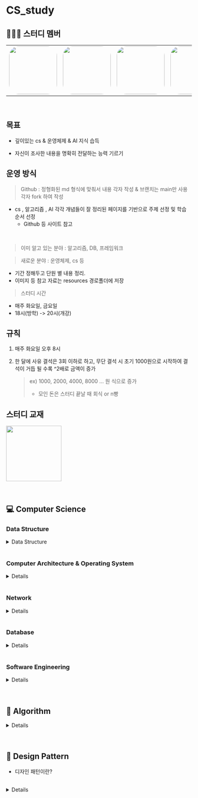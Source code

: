 # CS_study


## 👨‍👦‍👦 스터디 멤버

<table>
 <tr>
    <td align="center"><a href="https://github.com/yun73"><img src="https://avatars.githubusercontent.com/yun73" width="130px;" style="border-radius:20%;" alt=""></a></td>
    <td align="center"><a href="https://github.com/jgh05168"><img src="https://avatars.githubusercontent.com/jgh05168" width="130px;" style="border-radius:20%;" alt=""></a></td>
    <td align="center"><a href="https://github.com/seonggwon98"><img src="https://avatars.githubusercontent.com/seonggwon98" width="130px;"  style="border-radius:20%;" alt=""></a></td>
    <td align="center"><a href="https://github.com/minzzikang"><img src="https://avatars.githubusercontent.com/minzzikang" width="130px;" style="border-radius:20%;" alt=""></a></td>
    <td align="center"><a href="https://github.com/minwookkim115"><img src="https://avatars.githubusercontent.com/minwookkim115" width="130px;" style="border-radius:20%;" alt=""></a></td>
    <td align="center"><a href="https://github.com/muncheolhwan"><img src="https://avatars.githubusercontent.com/muncheolhwan" width="130px;" style="border-radius:20%;" alt=""></a></td>
    <td align="center"><a href="https://github.com/jjaehong"><img src="https://avatars.githubusercontent.com/jjaehong" width="130px;" style="border-radius:20%;" alt=""></a></td>
  </tr>
</table>

<br/>


## 목표

- 깊이있는 cs & 운영체제 & AI 지식 습득

- 자신이 조사한 내용을 명확히 전달하는 능력 기르기


## 운영 방식

> Github : 정형화된 md 형식에 맞춰서 내용 각자 작성 & 브랜치는 main만 사용 <br>
> 각자 fork 하여 작성


- cs , 알고리즘 , AI 각각 개념들이 잘 정리된 페이지를 기반으로 주제 선정 및 학습 순서 선정
  - Github 등 사이트 참고

<br>


> 이미 알고 있는 분야 : 알고리즘, DB, 프레임워크

> 새로운 분야 : 운영체제, cs 등
 - 기간 정해두고 단원 별 내용 정리. 
 - 이미지 등 참고 자료는 resources 경로폴더에 저장

> 스터디 시간
- 매주 화요일, 금요일
- 18시(방학) -> 20시(개강)

## 규칙

1. 매주 화요일 오후 8시

2. 한 달에 사유 결석은 3회 이하로 하고, 무단 결석 시 초기 1000원으로 시작하여 결석이 거듭 될 수록 ^2배로 금액이 증가

    > ex) 1000, 2000, 4000, 8000 ... 원 식으로 증가
    > - 모인 돈은 스터디 끝날 때 회식 or n빵

## 스터디 교재
<a href="https://www.gilbut.co.kr/book/view?bookcode=BN003386"><img src="https://gimg.gilbut.co.kr/book/BN003386/rn_view_BN003386.jpg" width="150px"></a>

<br>

## 💻 Computer Science

### Data Structure
<details>
<summary>Data Structure</summary>
<div markdown="1">

|회차|강의내용|발표자|
| ------ | ------ | ------ |
|0|[강의개요](/Computer%20Science/Data%20Structure/README.md)|[참고강의](https://www.youtube.com/playlist?list=PLsMufJgu5933ZkBCHS7bQTx0bncjwi4PK)||
|1|[Array](/Computer%20Science/Data%20Structure/Array.md)|이윤형|
|2|[LinkedList](/Computer%20Science/Data%20Structure/Linked%20List.md)||
|3|[Array & ArrayList & LinkedList](/Computer%20Science/Data%20Structure/Array%20vs%20ArrayList%20vs%20LinkedList.md)||
|4|[스택(Stack) & 큐(Queue)](/Computer%20Science/Data%20Structure/Stack%20%26%20Queue.md)|승재홍|
|5|[힙(Heap)](/Computer%20Science/Data%20Structure/Heap.md)|김민욱|
|6|[트리(Tree)](/Computer%20Science/Data%20Structure/Tree.md)|전규훈|
|7|[이진탐색트리(Binary Search Tree)](/Computer%20Science/Data%20Structure/Binary%20Search%20Tree.md)||
|8|[해시(Hash)](/Computer%20Science/Data%20Structure/Hash.md)|강민지|
|9|[트라이(Trie)](/Computer%20Science/Data%20Structure/Trie.md)|문철환|
|10|[B-Tree & B+Tree](/Computer%20Science/Data%20Structure/B%20Tree%20%26%20B%2B%20Tree.md)|강성권|

</div>
</details>



<br>

### Computer Architecture & Operating System

<details>
<div markdown="1">

|회차|강의내용|발표자|
| ------ | ------ | ------ |
|0| [강의 개요](/Computer%20Science/Computer%20Architecture/readme.md) |[참고 강의](https://www.youtube.com/watch?v=kFWP6sFKyp0&list=PLYH7OjNUOWLUz15j4Q9M6INxK5J3-59GC)|
|1| [컴퓨터구조](/Computer%20Science/Computer%20Architecture/ch_01.컴퓨터구조.md) |이윤형|
|2| [데이터](/Computer%20Science/Computer%20Architecture/ch_02.데이터.md) |이윤형|
|3| [명령어](/Computer%20Science/Computer%20Architecture/ch_03.명령어.md) |이윤형|
|4| [cpu작동원리](/Computer%20Science/Computer%20Architecture/ch_04.CPU%20작동원리.md) |이윤형|
|5| [CPU 성능 향상 기법](/Computer%20Science/Computer%20Architecture/ch_05.CPU%20성능%20향상%20기법.md) |강민지|
|6| [메모리와 캐시 메모리](/Computer%20Science/Computer%20Architecture/ch_06.메모리와 캐시메모리.md) |강민지|
|7| [보조기억장치](/Computer%20Science/Computer%20Architecture/ch_07.보조기억장치.md) |승재홍|
|8| [입출력장치](/Computer%20Science/Computer%20Architecture/ch_08.입출력장치.md) |강성권|
|9| [운영체제 시작하기]() |김민욱|

|10| [프로세스와 스레드](/Computer%20Science/Computer%20Architecture/ch_10.프로세스와%20스레드.md) |전규훈|
|11| [CPU 스케줄링](/Computer%20Science/Computer%20Architecture/ch_11.CPU 스케줄링.md) |강성권|

|12| [프로세스 동기화](/Computer%20Science/Computer%20Architecture/ch_12.프로세스%20동기화.md) |김민욱|
|13| [교착 상태](/Computer%20Science/Computer%20Architecture/ch_13.교착상태.md) |강민지|
|14| [가상 메모리](/Computer%20Science/Computer%20Architecture/ch_14.가상%20메모리.md) |문철환|
|15| [파일 시스템](Computer%20Science/Computer%20Architecture/ch_15.%20파일%20시스템.md) |전규훈|

</div>
</details>

<br>


### Network
<details>
<div markdown="1">

|회차|강의내용|발표자|
| ------ | ------ | ------ |
|0| [강의개요](/Computer%20Science/Network) |[참고 강의](https://www.youtube.com/watch?v=Av9UFzl_wis&list=PL0d8NnikouEWcF1jJueLdjRIC4HsUlULi)|
|1| [1, 2장 네트워크와 모델](네트워크/1,-2장-네트워크와-모델.md) |전규훈, 강성권|
|2| [3장 데이터 통신](네트워크/3장-데이터-통신.md) |승재홍|
|3| [4장 IP 주소](네트워크/4장-IP-주소.md) |이윤형|
|4| [5장 ARP 프로토콜](/Computer%20Science/Network/5장-ARP-프로토콜.md) |김민욱|
|5| [6장 IPv4, ICMP 프로토콜](/Computer%20Science/Network/6장-IPv4,-ICMP-프로토콜.md) |강민지|
|6| [7장 전송계층 및 포트](/Computer%20Science/Network/7장-전송계층-및-포트.md) |문철환|
|7| [8장 UDP 비연결지향형](/Computer%20Science/Network/8장-UDP-비연결지향형.md) |이윤형|
|8| [9장 TCP 연결지향형](/Computer%20Science/Network/9장-TCP-연결지향형.md) |전규훈|
|9| [10장 NAT와 포트포워딩](/Computer%20Science/Network/10장-NAT와-포트포워딩.md) |문철환|
|10| [11장 HTTP 프로토콜](/Computer%20Science/Network/11장-HTTP-프로토콜.md) |강성권|

</div>
</details>


<br>

### Database

<details>
<div markdown="1">

|회차|강의내용|발표자|
| ------ | ------ | ------ |
|0|[강의개요]()|||
|1|[키(Key) 정리]()||
|2|[SQL - JOIN]()||
|3|[SQL Injection]()||
|4|[SQL vs NoSQL]()||
|5|[정규화(Normalization)]()||
|6|[이상(Anomaly)]()||
|7|[인덱스(INDEX)]()||
|8|[트랜잭션(Transaction)]()||
|9|[트랜잭션 격리 수준(Transaction Isolation Level)]()||
|10|[저장 프로시저(Stored PROCEDURE)]()||
|11|[레디스(Redis)]()||

</div>
</details>



<br>

### Software Engineering

<details>
<div markdown="1">

|회차|강의내용|발표자|
| ------ | ------ | ------ |
| |[강의 개요]() |||
|| [클린코드 & 리팩토링]() / [클린코드 & 시큐어코딩]() ||
|| [TDD(Test Driven Development)]() ||
|| [애자일(Agile) 정리1]() / [애자일(Agile) 정리2]() ||
|| [객체 지향 프로그래밍(Object-Oriented Programming)]() ||
|| [함수형 프로그래밍(Fuctional Programming)]() ||
|| [데브옵스(DevOps)]() ||
|| [서드 파티(3rd party)란?]() ||
|| [마이크로서비스 아키텍처(MSA)]() ||

</div>
</details>


  

<br>

<br>

## 🔑 Algorithm

<details>
<div markdown="1">

|회차|강의내용|발표자|
| ------ | ------ | ------ |
| | [강의 개요]() ||
|| [거품 정렬(Bubble Sort)]() ||
|| [선택 정렬(Selection Sort)]() ||
|| [삽입 정렬(Insertion Sort)]() ||
|| [퀵 정렬(Quick Sort)]() ||
|| [병합 정렬(Merge Sort)]() ||
|| [힙 정렬(Heap Sort)]() ||
|| [기수 정렬(Radix Sort)]() ||
|| [계수 정렬(Count Sort)]() ||
|| [이분 탐색(Binary Search)]() ||
|| [해시 테이블 구현]() ||
|| [DFS & BFS]() ||
|| [최장 증가 수열(LIS)]() ||
|| [최소 공통 조상(LCA)]() ||
|| [동적 계획법(Dynamic Programming)]() ||
|| [다익스트라(Dijkstra) 알고리즘]() ||
|| [비트마스크(BitMask)]() ||

</div>
</details>



<br>


<br>

## 📌 Design Pattern

* 디자인 패턴이란?
<br>

<details>
<div markdown="1">

|회차|강의내용|발표자|
| ------ | ------ | ------ |
| |[강의 개요]() ||
|1|[생성 패턴]() ||
| |[Builder]() ||
| |[Prototype]() ||
| |[Factory Method]() ||
| |[Abstract Factory]() ||
| |[Singleton]() ||
|2| [구조 패턴]()||
| | [Bridge]() ||
| | [Decorator]() ||
| | [Facade]() ||
| | [Flyweight]() ||
| | [Proxy]() ||
| | [Composite]() ||
| | [Adapter]() ||
|3| [행위 패턴]() ||
| | [Interpreter]() ||
| | [Template Method]() ||
| | [Chain of Responsibillity]() ||
| | [Command]() ||
| | [Iterator]() ||
| | [Mediator]() ||
| | [Memento]() ||
| | [Observer]() ||
| | [State]() ||
| | [Strategy]() ||
| | [Visitor]() ||

</div>
</details>



 
